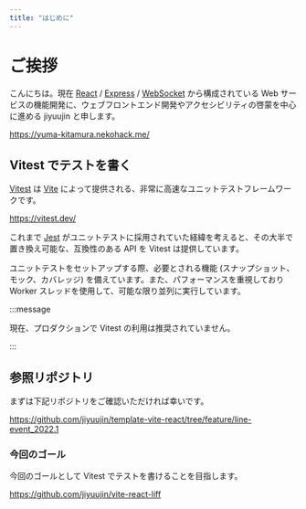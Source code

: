 ```yaml
---
title: "はじめに"
---
```


# ご挨拶

こんにちは。現在 [React](https://ja.reactjs.org/) / [Express](https://github.com/expressjs/express) / [WebSocket](https://github.com/websockets/ws) から構成されている Web サービスの機能開発に、ウェブフロントエンド開発やアクセシビリティの啓蒙を中心に進める jiyuujin と申します。

https://yuma-kitamura.nekohack.me/

<!-- 今回作るアプリについて説明をする -->

## Vitest でテストを書く

[Vitest](https://vitest.dev/) は [Vite](https://ja.vitejs.dev/) によって提供される、非常に高速なユニットテストフレームワークです。

https://vitest.dev/

これまで [Jest](https://jestjs.io/ja/) がユニットテストに採用されていた経緯を考えると、その大半で置き換え可能な、互換性のある API を Vitest は提供しています。

ユニットテストをセットアップする際、必要とされる機能 (スナップショット、モック、カバレッジ) を備えています。また、パフォーマンスを重視しており Worker スレッドを使用して、可能な限り並列に実行しています。

:::message

現在、プロダクションで Vitest の利用は推奨されていません。

:::

<!-- ゴールの画像とやることをまとめる -->

## 参照リポジトリ

まずは下記リポジトリをご確認いただければ幸いです。

https://github.com/jiyuujin/template-vite-react/tree/feature/line-event_2022.1

### 今回のゴール

今回のゴールとして Vitest でテストを書けることを目指します。

https://github.com/jiyuujin/vite-react-liff
